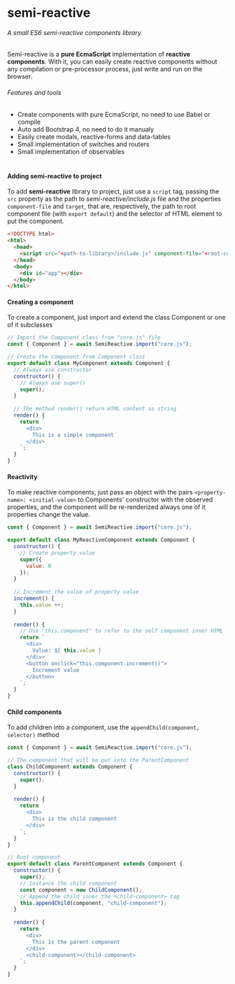 # semi-reactive
###### A small ES6 semi-reactive components library.
Semi-reactive is a **pure EcmaScript** implementation of **reactive components**. With it, you can easily create reactive components without any compilation or pre-processor process, just write and run on the browser.
###### Features and tools
- Create components with pure EcmaScript, no need to use Babel or compile
- Auto add Bootstrap 4, no need to do it manualy
- Easily create modals, reactive-forms and data-tables
- Small implementation of switches and routers
- Small implementation of observables

#
#### Adding semi-reactive to project
To add **semi-reactive** library to project, just use a ```script``` tag, passing the ```src``` property as the path to *semi-reactive/include.js* file and the properties ```component-file``` and ```target```, that are, respectively, the path to root component file (with ```export default```) and the selector of HTML element to put the component.

```HTML
<!DOCTYPE html>
<html>
  <head>
    <script src="<path-to-library>/include.js" component-file="<root-component-file-path>" target="#app"></script>
  </head>
  <body>
    <div id="app"></div>
  </body>
</html>
```

#### Creating a component
To create a component, just import and extend the class Component or one of it subclasses
```Javascript
// Import the Component class from "core.js" file
const { Component } = await SemiReactive.import("core.js");

// Create the component from Component class
export default class MyComponent extends Component {
  // Always use constructor
  constructor() {
    // Always use super()
    super();
  }
  
  // The method render() return HTML content as string
  render() {
    return `
      <div>
        This is a simple component
      </div>
    `;
  }
}
```

#### Reactivity
To make reactive components, just pass an object with the pairs ```<property-name>: <initial-value>``` to Components' constructor with the observed properties, and the component will be re-renderized always one of it properties change the value.

```Javascript
const { Component } = await SemiReactive.import("core.js");

export default class MyReactiveComponent extends Component {
  constructor() {
    // Create property value
    super({
      value: 0
    });
  }
  
  // Increment the value of property value
  increment() {
    this.value ++;
  }
  
  render() {
    // Use "this.component" to refer to the self component inner HTML
    return `
      <div>
        Value: ${ this.value }
      </div>
      <button onclick="this.component.increment()">
        Increment value
      </button>
    `;
  }
}
```

#### Child components
To add children into a component, use the ```appendChild(component, selector)``` method

```Javascript
const { Component } = await SemiReactive.import("core.js");

// The component that will be put into the ParentComponent
class ChildComponent extends Component {
  constructor() {
    super();
  }
  
  render() {
    return `
      <div>
        This is the child component
      </div>
    `;
  }
}

// Root component
export default class ParentComponent extends Component {
  constructor() {
    super();
    // Instance the child component
    const component = new ChildComponent();
    // Append the child inner the <child-component> tag
    this.appendChild(component, "child-component");
  }
  
  render() {
    return `
      <div>
        This is the parent component
      </div>
      <child-component></child-component>
    `;
  }
}
```
